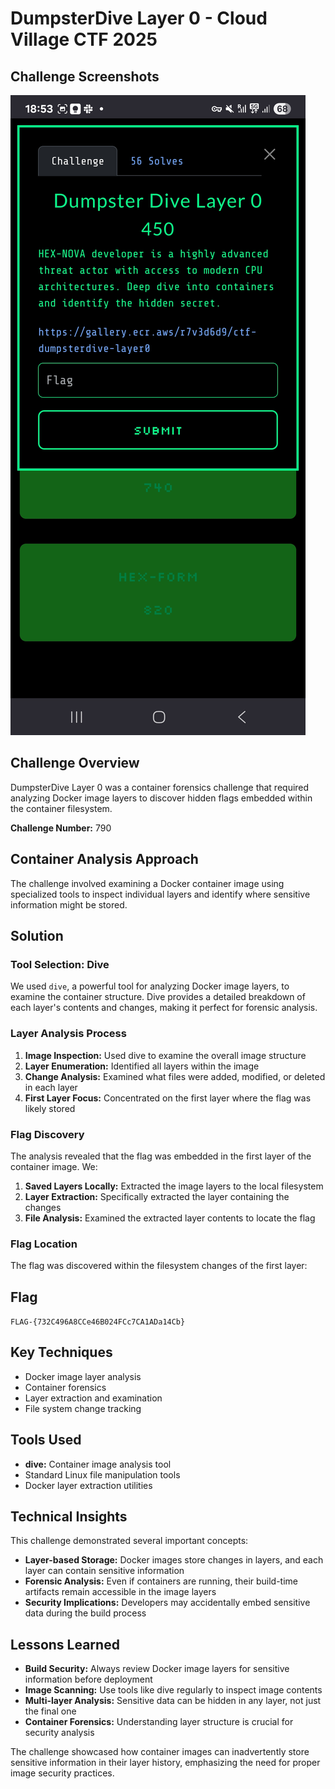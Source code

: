 # DumpsterDive Layer 0 - Cloud Village CTF 2025

## Challenge Screenshots

![Challenge Description](./Dumpster_Dive_Layer_0_450pts.jpg)

## Challenge Overview

DumpsterDive Layer 0 was a container forensics challenge that required analyzing Docker image layers to discover hidden flags embedded within the container filesystem.

**Challenge Number:** 790

## Container Analysis Approach

The challenge involved examining a Docker container image using specialized tools to inspect individual layers and identify where sensitive information might be stored.

## Solution

### Tool Selection: Dive
We used `dive`, a powerful tool for analyzing Docker image layers, to examine the container structure. Dive provides a detailed breakdown of each layer's contents and changes, making it perfect for forensic analysis.

### Layer Analysis Process
1. **Image Inspection:** Used dive to examine the overall image structure
2. **Layer Enumeration:** Identified all layers within the image
3. **Change Analysis:** Examined what files were added, modified, or deleted in each layer
4. **First Layer Focus:** Concentrated on the first layer where the flag was likely stored

### Flag Discovery
The analysis revealed that the flag was embedded in the first layer of the container image. We:
1. **Saved Layers Locally:** Extracted the image layers to the local filesystem
2. **Layer Extraction:** Specifically extracted the layer containing the changes
3. **File Analysis:** Examined the extracted layer contents to locate the flag

### Flag Location
The flag was discovered within the filesystem changes of the first layer:

## Flag
`FLAG-{732C496A8CCe46B024FCc7CA1ADa14Cb}`

## Key Techniques
- Docker image layer analysis
- Container forensics
- Layer extraction and examination
- File system change tracking

## Tools Used
- **dive:** Container image analysis tool
- Standard Linux file manipulation tools
- Docker layer extraction utilities

## Technical Insights

This challenge demonstrated several important concepts:
- **Layer-based Storage:** Docker images store changes in layers, and each layer can contain sensitive information
- **Forensic Analysis:** Even if containers are running, their build-time artifacts remain accessible in the image layers
- **Security Implications:** Developers may accidentally embed sensitive data during the build process

## Lessons Learned
- **Build Security:** Always review Docker image layers for sensitive information before deployment
- **Image Scanning:** Use tools like dive regularly to inspect image contents
- **Multi-layer Analysis:** Sensitive data can be hidden in any layer, not just the final one
- **Container Forensics:** Understanding layer structure is crucial for security analysis

The challenge showcased how container images can inadvertently store sensitive information in their layer history, emphasizing the need for proper image security practices.